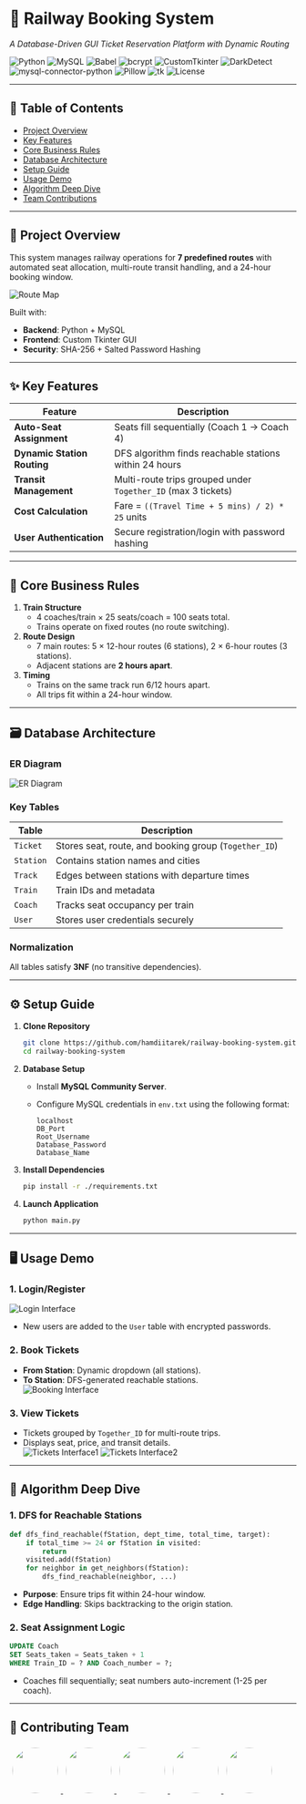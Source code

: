 
# 🚄 Railway Booking System  
*A Database-Driven GUI Ticket Reservation Platform with Dynamic Routing*  

![Python](https://img.shields.io/badge/Python-3.10-blue)
![MySQL](https://img.shields.io/badge/MySQL-8.0-orange)
![Babel](https://img.shields.io/badge/Babel-2.15.0-%2300599C)
![bcrypt](https://img.shields.io/badge/bcrypt-4.1.3-%2344B3A6)
![CustomTkinter](https://img.shields.io/badge/CustomTkinter-5.2.2-%23ED8B00)
![DarkDetect](https://img.shields.io/badge/DarkDetect-0.8.0-%231F1F1F)
![mysql-connector-python](https://img.shields.io/badge/mysql--connector--python-8.4.0-%234479A1)
![Pillow](https://img.shields.io/badge/Pillow-10.3.0-%2342B883)
![tk](https://img.shields.io/badge/tk-0.1.0-%2377B5FE)
![License](https://img.shields.io/badge/License-MIT-green)

---

## 📖 Table of Contents  
- [Project Overview](#-project-overview)  
- [Key Features](#-key-features)  
- [Core Business Rules](#-core-business-rules)  
- [Database Architecture](#-database-architecture)  
- [Setup Guide](#-setup-guide)  
- [Usage Demo](#-usage-demo)  
- [Algorithm Deep Dive](#-algorithm-deep-dive)  
- [Team Contributions](#-team-contributions)  

---

## 🚀 Project Overview  
This system manages railway operations for **7 predefined routes** with automated seat allocation, multi-route transit handling, and a 24-hour booking window. 

![Route Map](route_map.png)  

Built with:  
- **Backend**: Python + MySQL  
- **Frontend**: Custom Tkinter GUI  
- **Security**: SHA-256 + Salted Password Hashing  

---

## ✨ Key Features  
| Feature | Description |  
|---------|-------------|  
| **Auto-Seat Assignment** | Seats fill sequentially (Coach 1 → Coach 4) |  
| **Dynamic Station Routing** | DFS algorithm finds reachable stations within 24 hours |  
| **Transit Management** | Multi-route trips grouped under `Together_ID` (max 3 tickets) |  
| **Cost Calculation** | Fare = `((Travel Time + 5 mins) / 2) * 25` units |  
| **User Authentication** | Secure registration/login with password hashing |  

---

## 📜 Core Business Rules  
1. **Train Structure**  
   - 4 coaches/train × 25 seats/coach = 100 seats total.  
   - Trains operate on fixed routes (no route switching).  
2. **Route Design**  
   - 7 main routes: 5 × 12-hour routes (6 stations), 2 × 6-hour routes (3 stations).  
   - Adjacent stations are **2 hours apart**.  
3. **Timing**  
   - Trains on the same track run 6/12 hours apart.  
   - All trips fit within a 24-hour window.  

---

## 🗃️ Database Architecture  
### ER Diagram  
![ER Diagram](er_diagram.png)  

### Key Tables  
| Table | Description |  
|-------|-------------|  
| `Ticket` | Stores seat, route, and booking group (`Together_ID`) |  
| `Station` | Contains station names and cities |  
| `Track` | Edges between stations with departure times |  
| `Train` | Train IDs and metadata |  
| `Coach` | Tracks seat occupancy per train |  
| `User` | Stores user credentials securely |  

### Normalization  
All tables satisfy **3NF** (no transitive dependencies).  

---

## ⚙️ Setup Guide  
1. **Clone Repository**  
   ```bash
   git clone https://github.com/hamdiitarek/railway-booking-system.git
   cd railway-booking-system
   ```  
2. **Database Setup**  
   - Install **MySQL Community Server**.  
   - Configure MySQL credentials in `env.txt` using the following format:  

     ```
     localhost
     DB_Port
     Root_Username
     Database_Password
     Database_Name
     ```
   
3. **Install Dependencies**  
   ```bash
   pip install -r ./requirements.txt
   ```  
4. **Launch Application**  
   ```bash
   python main.py
   ```  

---

## 🖥️ Usage Demo  
### 1. Login/Register  
![Login Interface](login_demo.png)  
- New users are added to the `User` table with encrypted passwords.  

### 2. Book Tickets  
- **From Station**: Dynamic dropdown (all stations).  
- **To Station**: DFS-generated reachable stations.  
![Booking Interface](booking_demo.png)  

### 3. View Tickets  
- Tickets grouped by `Together_ID` for multi-route trips.  
- Displays seat, price, and transit details.  
![Tickets Interface1](ticket_demo1.png)
![Tickets Interface2](ticket_demo2.png)
---

## 🧠 Algorithm Deep Dive  
### 1. **DFS for Reachable Stations**  
```python
def dfs_find_reachable(fStation, dept_time, total_time, target):
    if total_time >= 24 or fStation in visited:
        return
    visited.add(fStation)
    for neighbor in get_neighbors(fStation):
        dfs_find_reachable(neighbor, ...)
```  
- **Purpose**: Ensure trips fit within 24-hour window.  
- **Edge Handling**: Skips backtracking to the origin station.  

### 2. **Seat Assignment Logic**  
```sql
UPDATE Coach 
SET Seats_taken = Seats_taken + 1 
WHERE Train_ID = ? AND Coach_number = ?;
```  
- Coaches fill sequentially; seat numbers auto-increment (1-25 per coach).  

---

## 👥 Contributing Team

<a href="https://github.com/hamdiitarek">
  <img src="https://avatars.githubusercontent.com/hamdiitarek?size=100" width="80" style="border-radius:50%; margin:5px;"/>
</a>
<a href="https://github.com/Doha04">
  <img src="https://avatars.githubusercontent.com/Doha04?size=100" width="80" style="border-radius:50%; margin:5px;"/>
</a>
<a href="https://github.com/abdelrahman-safwat">
  <img src="https://avatars.githubusercontent.com/abdelrahman-safwat?size=100" width="80" style="border-radius:50%; margin:5px;"/>
</a>
<a href="https://github.com/omarrwalid">
  <img src="https://avatars.githubusercontent.com/omarrwalid?size=100" width="80" style="border-radius:50%; margin:5px;"/>
</a>
<a href="https://github.com/Lionixes">
  <img src="https://avatars.githubusercontent.com/Lionixes?size=100" width="80" style="border-radius:50%; margin:5px;"/>
</a>
